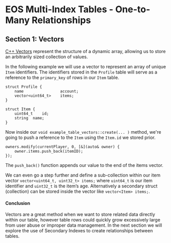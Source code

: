 # EOS Multi-Index Tables - One-to-Many Relationships
## Section 1: Vectors
[C++ Vectors](http://www.cplusplus.com/reference/vector/vector/) represent the structure of a dynamic array, allowing us to store an arbitrarily sized collection of values.

In the following example we will use a vector to represent an array of unique `Item` identifiers. The identifiers stored in the `Profile` table will serve as a reference to the `primary_key` of rows in our `Item` table.

```
struct Profile {
    name            	account;
    vector<uint64_t>  	items;
}

struct Item {
    uint64_t	id;
    string	name;
}
```

Now inside our `void example_table_vectors::create(... )` method, we're going to push a reference to the `Item` using the `Item.id` we stored prior.

```
owners.modify(currentPlayer, 0, [&](auto& owner) {
	owner.items.push_back(itemID);
});
```

The `push_back()` function appends our value to the end of the items vector.

We can even go a step further and define a sub-collection within our item vector
```vector<uint64_t, uint32_t> items;```
where `uint64_t` is our item identifier and `uint32_t` is the item’s age. Alternatively a secondary struct (collection) can be stored inside the vector like `vector<Item> items;`.

#### Conclusion
Vectors are a great method when we want to store related data directly within our table, however table rows could quickly grow excessively large from user abuse or improper data management. In the next section we will explore the use of Secondary Indexes to create relationships between tables.
